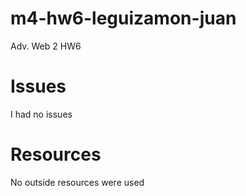 # m4-hw6-leguizamon-juan
Adv. Web 2 HW6

# Issues
I had no issues

# Resources
No outside resources were used
